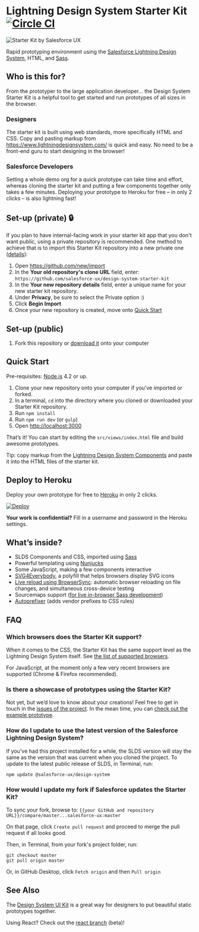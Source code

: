 # Lightning Design System Starter Kit [![Circle CI](https://circleci.com/gh/salesforce-ux/design-system-starter-kit.svg?style=shield&circle-token=6c0b617673fd9c9e4eb4fb9defe953a92fc1797c)](https://circleci.com/gh/salesforce-ux/design-system-starter-kit)

![Starter Kit by Salesforce UX](https://rawgit.com/salesforce-ux/design-system-starter-kit/master/starter-kit.svg)

Rapid prototyping environment using the [Salesforce Lightning Design System](https://www.lightningdesignsystem.com/), HTML, and [Sass](http://www.sass-lang.com/).

## Who is this for?

From the prototyper to the large application developer… the Design System Starter Kit
is a helpful tool to get started and run prototypes of all sizes in the browser.

### Designers

The starter kit is built using web standards, more specifically HTML and CSS.
Copy and pasting markup from <https://www.lightningdesignsystem.com/> is quick and easy.
No need to be a front-end guru to start designing in the browser!

### Salesforce Developers

Setting a whole demo org for a quick prototype can take time and effort,
whereas cloning the starter kit and putting a few components together only takes a few minutes.
Deploying your prototype to Heroku for free – in only 2 clicks – is also lightning fast!

## Set-up (private) 🔒
If you plan to have internal-facing work in your starter kit app that you don't want public, using a private repository is recommended. One method to achieve that is to import this Starter Kit repository into a new private one ([details](https://help.github.com/en/github/importing-your-projects-to-github/importing-a-repository-with-github-importer)):

1. Open https://github.com/new/import
1. In the **Your old repository's clone URL** field, enter: `https://github.com/salesforce-ux/design-system-starter-kit`
1. In the **Your new repository details** field, enter a unique name for your new starter kit repository.
1. Under **Privacy**, be sure to select the Private option :)
1. Click **Begin Import**
1. Once your new repository is created, move onto [Quick Start](#quick-start)

## Set-up (public)
1. Fork this repository or [download it](https://github.com/salesforce-ux/design-system-starter-kit/archive/master.zip) onto your computer

## Quick Start

Pre-requisites: [Node.js](https://nodejs.org/en/) 4.2 or up.

1. Clone your new repository onto your computer if you've imported or forked.
1. In a terminal, `cd` into the directory where you cloned or downloaded your Starter Kit repository.
1. Run `npm install`
1. Run `npm run dev` (or `gulp`)
1. Open <http://localhost:3000>

That’s it! You can start by editing the `src/views/index.html` file and build awesome prototypes.

Tip: copy markup from the [Lightning Design System Components](https://www.lightningdesignsystem.com/components-overview/) and paste it into the HTML files of the starter kit.

## Deploy to Heroku

Deploy your own prototype for free to [Heroku](https://www.heroku.com) in only 2 clicks.

[![Deploy](https://www.herokucdn.com/deploy/button.svg)](https://heroku.com/deploy)

**Your work is confidential?** Fill in a username and password in the Heroku settings.

## What’s inside?

- SLDS Components and CSS, imported using [Sass](http://www.sass-lang.com/)
- Powerful templating using [Nunjucks](http://mozilla.github.io/nunjucks/)
- Some JavaScript, making a few components interactive
- [SVG4Everybody](https://github.com/jonathantneal/svg4everybody), a polyfill that helps browsers display SVG icons
- [Live reload using BrowserSync](https://www.browsersync.io/): automatic browser reloading on file changes, and simultaneous cross-device testing
- Sourcemaps support ([for live in-browser Sass development](https://medium.com/@toolmantim/getting-started-with-css-sourcemaps-and-in-browser-sass-editing-b4daab987fb0))
- [Autoprefixer](https://github.com/postcss/autoprefixer) (adds vendor prefixes to CSS rules)

## FAQ

### Which browsers does the Starter Kit support?

When it comes to the CSS, the Starter Kit has the same support level as the Lightning Design System itself.
See [the list of supported browsers](https://www.lightningdesignsystem.com/faq/#what-browsers-are-supported).

For JavaScript, at the moment only a few very recent browsers are supported (Chrome & Firefox recommended).

### Is there a showcase of prototypes using the Starter Kit?

Not yet, but we’d love to know about your creations! Feel free to get in touch in the [issues of the project](https://github.com/salesforce-ux/design-system-starter-kit/issues).
In the mean time, you can [check out the example prototype](https://starter-kit-demo.herokuapp.com/example.html).

### How do I update to use the latest version of the Salesforce Lightning Design System?

If you've had this project installed for a while, the SLDS version will stay the same as the version that was current when you cloned the project. To update to the latest public release of SLDS, in Terminal, run:

`npm update @salesforce-ux/design-system`

### How would I update my fork if Salesforce updates the Starter Kit?

To sync your fork, browse to: `{{your GitHub and repository URL}}/compare/master...salesforce-ux:master`

On that page, click `Create pull request` and proceed to merge the pull request if all looks good.

Then, in Terminal, from your fork's project folder, run:

```
git checkout master
git pull origin master
```

Or, in GitHub Desktop, click `Fetch origin` and then `Pull origin`

## See Also

The [Design System UI Kit](https://github.com/salesforce-ux/design-system-ui-kit/) is a great way for designers to put beautiful static prototypes together.

Using React? Check out the [react branch](https://github.com/salesforce-ux/design-system-starter-kit/tree/react) (beta)!
